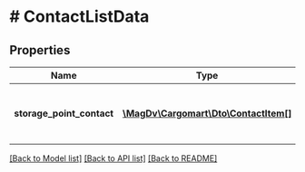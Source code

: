 # # ContactListData

## Properties

Name | Type | Description | Notes
------------ | ------------- | ------------- | -------------
**storage_point_contact** | [**\MagDv\Cargomart\Dto\ContactItem[]**](ContactItem.md) | Список контактов пункта погрузки/выгрузки |

[[Back to Model list]](../../README.md#models) [[Back to API list]](../../README.md#endpoints) [[Back to README]](../../README.md)
